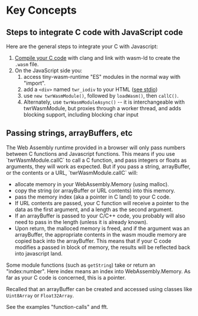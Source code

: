 
<h1>Key Concepts</h1>

<h2>Steps to integrate C code with JavaScript code</h2>

Here are the general steps to integrate your C with Javascript:

1. [Compile your C code](compiler-opts.md) with clang and link with wasm-ld to create the `.wasm` file.
2. On the JavaScript side you:
    1. access tiny-wasm-runtime "ES" modules in the normal way with "import". 
    2. add a `<div>` named `twr_iodiv` to your HTML ([see stdio](stdio.md))
    3. use `new twrWasmModule()`, followed by `loadWasm()`, then `callC()`.
    4. Alternately, use `twrWasmModuleAsync()` -- it is interchangeable with twrWasmModule, but proxies through a worker thread, and adds blocking support, including blocking char input

<h2>Passing strings, arrayBuffers, etc</h2>
The Web Assembly runtime provided in a browser will only pass numbers between C functions and Javascript functions.  This means if you use `twrWasmModule.callC` to call a C function, and pass integers or floats as arguments, they will work as expected.  But if you pass a string,  arrayBuffer, or the contents or a URL, `twrWasmModule.callC` will:

-  allocate memory in your WebAssembly.Memory (using malloc).
-  copy the string (or  arrayBuffer or URL contents) into this memory.
-  pass the memory index (aka a pointer in C land) to your C code. 
-  If URL contents are passed, your C function will receive a pointer to the data as the first argument, and a length as the second argument.
-  If an arrayBuffer is passed to your C/C++ code, you probably will also need to pass in the length (unless it is already known).
-  Upon return, the malloced memory is freed, and if the argument was an arrayBuffer, the appropriate contents in the wasm moudle memory are copied back into the arrayBuffer.   This means that if your C code modifies a passed in block of memory, the results will be reflected back into javascript land. 

Some module functions (such as `getString`) take or return an "index:number".  Here index means an index into WebAssembly.Memory.  As far as your C code is concerned, this is a pointer.

Recalled that an arrayBuffer can be created and accessed using classes like `Uint8Array` or `Float32Array`.

See the examples "function-calls" and fft.
